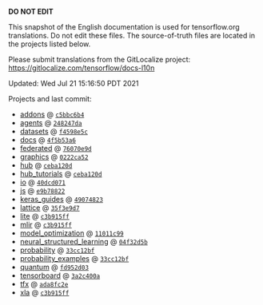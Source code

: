 __DO NOT EDIT__

This snapshot of the English documentation is used for tensorflow.org
translations. Do not edit these files. The source-of-truth files are located in
the projects listed below.

Please submit translations from the GitLocalize project: https://gitlocalize.com/tensorflow/docs-l10n

Updated: Wed Jul 21 15:16:50 PDT 2021

Projects and last commit:

- [addons](https://github.com/tensorflow/addons/tree/master/docs) @ <a href='https://github.com/tensorflow/addons/commit/c5bbc6b49170d486c8a8bd04ddacb136368af08a'><code>c5bbc6b4</code></a>
- [agents](https://github.com/tensorflow/agents/tree/master/docs) @ <a href='https://github.com/tensorflow/agents/commit/248247da297ea876e4890d80237e05bbdbd03cba'><code>248247da</code></a>
- [datasets](https://github.com/tensorflow/datasets/tree/master/docs) @ <a href='https://github.com/tensorflow/datasets/commit/f4598e5ce8375250d6da73e421d2fe32653c1a43'><code>f4598e5c</code></a>
- [docs](https://github.com/tensorflow/docs/tree/master/site/en) @ <a href='https://github.com/tensorflow/docs/commit/4f5b53a6788824c59c1e03ed3d7c0bc8c4ea0bf1'><code>4f5b53a6</code></a>
- [federated](https://github.com/tensorflow/federated/tree/master/docs) @ <a href='https://github.com/tensorflow/federated/commit/76070e9db3683a4a916590d71d5fddb39b9d1b1c'><code>76070e9d</code></a>
- [graphics](https://github.com/tensorflow/graphics/tree/master/tensorflow_graphics/g3doc) @ <a href='https://github.com/tensorflow/graphics/commit/0222ca52dacd1c309a1c970e85b08fd7efc7223d'><code>0222ca52</code></a>
- [hub](https://github.com/tensorflow/hub/tree/master/docs) @ <a href='https://github.com/tensorflow/hub/commit/ceba120d686c970e260c3bc320c1ab26ac84340b'><code>ceba120d</code></a>
- [hub_tutorials](https://github.com/tensorflow/hub/tree/master/examples/colab) @ <a href='https://github.com/tensorflow/hub/commit/ceba120d686c970e260c3bc320c1ab26ac84340b'><code>ceba120d</code></a>
- [io](https://github.com/tensorflow/io/tree/master/docs) @ <a href='https://github.com/tensorflow/io/commit/40dcd071d03f9a4737016bb3f681afdd05b7d294'><code>40dcd071</code></a>
- [js](https://github.com/tensorflow/tfjs-website/tree/master/docs) @ <a href='https://github.com/tensorflow/tfjs-website/commit/e9b788228e017f515a14ded7f6ab36bd73af6431'><code>e9b78822</code></a>
- [keras_guides](https://github.com/tensorflow/docs/tree/snapshot-keras/site/en/guide/keras) @ <a href='https://github.com/tensorflow/docs/commit/49074823a88d9e3561cb3f9f9a063bb7a8f1d0c9'><code>49074823</code></a>
- [lattice](https://github.com/tensorflow/lattice/tree/master/docs) @ <a href='https://github.com/tensorflow/lattice/commit/35f3e9d7da7f90a700d7a903e1818e82965f245c'><code>35f3e9d7</code></a>
- [lite](https://github.com/tensorflow/tensorflow/tree/master/tensorflow/lite/g3doc) @ <a href='https://github.com/tensorflow/tensorflow/commit/c3b915ffff4540af2d2f29e5a4a73ef1b651539e'><code>c3b915ff</code></a>
- [mlir](https://github.com/tensorflow/tensorflow/tree/master/tensorflow/compiler/mlir/g3doc) @ <a href='https://github.com/tensorflow/tensorflow/commit/c3b915ffff4540af2d2f29e5a4a73ef1b651539e'><code>c3b915ff</code></a>
- [model_optimization](https://github.com/tensorflow/model-optimization/tree/master/tensorflow_model_optimization/g3doc) @ <a href='https://github.com/tensorflow/model-optimization/commit/11011c9994e41236f1d77dd8ad8d052edfbd4692'><code>11011c99</code></a>
- [neural_structured_learning](https://github.com/tensorflow/neural-structured-learning/tree/master/g3doc) @ <a href='https://github.com/tensorflow/neural-structured-learning/commit/04f32d5b8cce8d1761d02d3678eaa5b615ecb3e6'><code>04f32d5b</code></a>
- [probability](https://github.com/tensorflow/probability/tree/main/tensorflow_probability/g3doc) @ <a href='https://github.com/tensorflow/probability/commit/33cc12bfcbc93a1015b5b4f405bcb13a13349aea'><code>33cc12bf</code></a>
- [probability_examples](https://github.com/tensorflow/probability/tree/main/tensorflow_probability/examples/jupyter_notebooks) @ <a href='https://github.com/tensorflow/probability/commit/33cc12bfcbc93a1015b5b4f405bcb13a13349aea'><code>33cc12bf</code></a>
- [quantum](https://github.com/tensorflow/quantum/tree/master/docs) @ <a href='https://github.com/tensorflow/quantum/commit/fd952d0362c5445eef0da4437fb3e5ebb16b7948'><code>fd952d03</code></a>
- [tensorboard](https://github.com/tensorflow/tensorboard/tree/master/docs) @ <a href='https://github.com/tensorflow/tensorboard/commit/3a2c400a56be993a75f6c9518cdbba4cb9c53b86'><code>3a2c400a</code></a>
- [tfx](https://github.com/tensorflow/tfx/tree/master/docs) @ <a href='https://github.com/tensorflow/tfx/commit/ada8fc2e9d8fe6b56b7e3a17cde37951591202c7'><code>ada8fc2e</code></a>
- [xla](https://github.com/tensorflow/tensorflow/tree/master/tensorflow/compiler/xla/g3doc) @ <a href='https://github.com/tensorflow/tensorflow/commit/c3b915ffff4540af2d2f29e5a4a73ef1b651539e'><code>c3b915ff</code></a>

